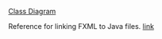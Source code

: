 [Class Diagram](https://drive.google.com/a/iiitd.ac.in/file/d/0B052Dj2SHYkYcVlnODA1Q0RJNk0/view?usp=sharing)


Reference for linking FXML to Java files. [link](https://examples.javacodegeeks.com/desktop-java/javafx/fxml/javafx-fxml-tutorial/)
